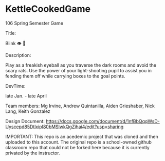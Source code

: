 # KettleCookedGame
106 Spring Semester Game

Title:

Blink 👁️ 🐀

Description:

Play as a freakish eyeball as you traverse the dark rooms and avoid the scary rats. Use the power of your light-shooting pupil to assist you in fending them off while carrying boxes to the goal points.

DevTime:

late Jan. - late April


Team members:
Mg Irvine, 
Andrew Quintanilla,
Aiden Grieshaber,
Nick Lang,
Keith Gonzalez

Design Document:
https://docs.google.com/document/d/1nfBbQqqWsD-Uyscepd85DtlxipI80bMSlwkQgZihai4/edit?usp=sharing

IMPORTANT: This repo is an acedemic project that was cloned and then uploaded to this account. The original repo is a school-owned github classroom repo that could not be forked here because it is currently privated by the instructor.
